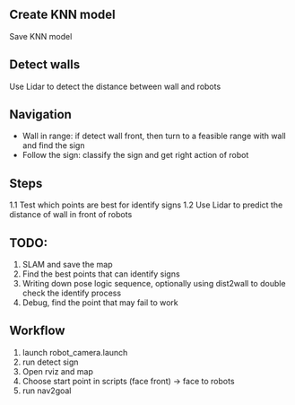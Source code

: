 ## Create KNN model
Save KNN model

## Detect walls
Use Lidar to detect the distance between wall and robots

## Navigation
- Wall in range: if detect wall front, then turn to a feasible range with wall and find the sign
- Follow the sign: classify the sign and get right action of robot


## Steps
1.1 Test which points are best for identify signs
1.2 Use Lidar to predict the distance of wall in front of robots

## TODO:
1. SLAM and save the map
2. Find the best points that can identify signs
3. Writing down pose logic sequence, optionally using dist2wall to double check the identify process
4. Debug, find the point that may fail to work

## Workflow
1. launch robot_camera.launch
2. run detect sign
3. Open rviz and map
4. Choose start point in scripts (face front) -> face to robots
5. run nav2goal
